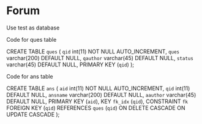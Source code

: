 # Forum
Use test as database

Code for ques table

CREATE TABLE `ques` (
  `qid` int(11) NOT NULL AUTO_INCREMENT,
  `ques` varchar(200) DEFAULT NULL,
  `qauthor` varchar(45) DEFAULT NULL,
  `status` varchar(45) DEFAULT NULL,
  PRIMARY KEY (`qid`)
);

Code for ans table

CREATE TABLE `ans` (
  `aid` int(11) NOT NULL AUTO_INCREMENT,
  `qid` int(11) DEFAULT NULL,
  `ansname` varchar(200) DEFAULT NULL,
  `aauthor` varchar(45) DEFAULT NULL,
  PRIMARY KEY (`aid`),
  KEY `fk_idx` (`qid`),
  CONSTRAINT `fk` FOREIGN KEY (`qid`) REFERENCES `ques` (`qid`) ON DELETE CASCADE ON UPDATE CASCADE
);
